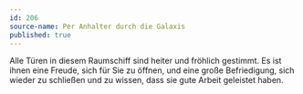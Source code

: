 ```yaml
---
id: 206
source-name: Per Anhalter durch die Galaxis
published: true
---
```

 Alle Türen in diesem Raumschiff sind heiter und fröhlich gestimmt. Es ist ihnen eine Freude, sich für Sie zu öffnen, und eine große Befriedigung, sich wieder zu schließen und zu wissen, dass sie gute Arbeit geleistet haben.
